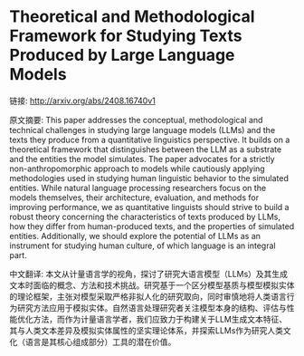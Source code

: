 # Theoretical and Methodological Framework for Studying Texts Produced by Large Language Models

链接: http://arxiv.org/abs/2408.16740v1

原文摘要:
This paper addresses the conceptual, methodological and technical challenges
in studying large language models (LLMs) and the texts they produce from a
quantitative linguistics perspective. It builds on a theoretical framework that
distinguishes between the LLM as a substrate and the entities the model
simulates. The paper advocates for a strictly non-anthropomorphic approach to
models while cautiously applying methodologies used in studying human
linguistic behavior to the simulated entities. While natural language
processing researchers focus on the models themselves, their architecture,
evaluation, and methods for improving performance, we as quantitative linguists
should strive to build a robust theory concerning the characteristics of texts
produced by LLMs, how they differ from human-produced texts, and the properties
of simulated entities. Additionally, we should explore the potential of LLMs as
an instrument for studying human culture, of which language is an integral
part.

中文翻译:
本文从计量语言学的视角，探讨了研究大语言模型（LLMs）及其生成文本时面临的概念、方法和技术挑战。研究基于一个区分模型基质与模型模拟实体的理论框架，主张对模型采取严格非拟人化的研究取向，同时审慎地将人类语言行为研究方法应用于模拟实体。自然语言处理研究者关注模型本身的结构、评估与性能优化方法，而作为计量语言学者，我们应致力于构建关于LLM生成文本特征、其与人类文本差异及模拟实体属性的坚实理论体系，并探索LLMs作为研究人类文化（语言是其核心组成部分）工具的潜在价值。
